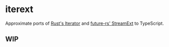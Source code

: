 # iterext

Approximate ports of [Rust's Iterator](https://doc.rust-lang.org/stable/std/iter/trait.Iterator.html) and [future-rs' StreamExt](https://docs.rs/futures/0.3.15/futures/stream/trait.StreamExt.html) to TypeScript.

## WIP